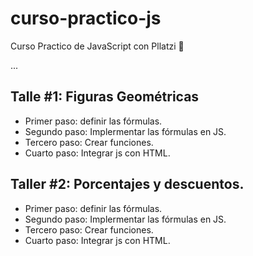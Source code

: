 # curso-practico-js
Curso Practico de JavaScript con Pllatzi 💚

...

## Talle #1: Figuras Geométricas

- Primer paso: definir las fórmulas.
- Segundo paso: Implermentar las fórmulas en JS.
- Tercero paso: Crear funciones.
- Cuarto paso: Integrar js con HTML.


## Taller #2: Porcentajes y descuentos.

- Primer paso: definir las fórmulas.
- Segundo paso: Implermentar las fórmulas en JS.
- Tercero paso: Crear funciones.
- Cuarto paso: Integrar js con HTML.